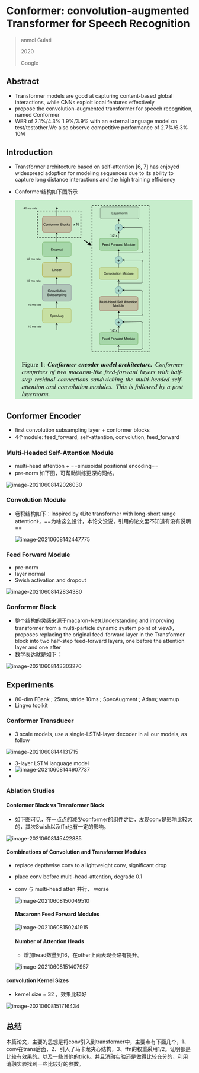 # Conformer: convolution-augmented Transformer for Speech Recognition

> anmol Gulati
>
> 2020
>
> Google

## Abstract

* Transformer models are good at capturing content-based global interactions, while CNNs exploit local features effectively
*  propose the convolution-augmented transformer for speech recognition, named Conformer
*  WER of 2.1%/4.3%  1.9%/3.9% with an external language model on test/testother.We also
  observe competitive performance of 2.7%/6.3%  10M

## Introduction

* Transformer architecture based on self-attention [6, 7] has enjoyed widespread adoption for modeling  sequences due to its ability to capture long distance interactions and the high training efficiency

* Conformer结构如下图所示

  ![image-20210608115500052](..\images\image-20210608115500052.png)

  

## Conformer Encoder

* first convolution subsampling layer + conformer blocks
* 4个module: feed_forward, self-attention, convolution, feed_forward

### Multi-Headed Self-Attention Module

* multi-head attention + ==sinusoidal positional encoding==
* pre-norm 如下图，可帮助训练更深的网络。

![image-20210608142026030](C:\Users\wanglichun\Desktop\TyporaPapers\images\image-20210608142026030.png)

### Convolution Module

* 卷积结构如下：Inspired by 《Lite transformer with long-short range attention》，==为啥这么设计，本论文没说，引用的论文里不知道有没有说明==

  ![image-20210608142447775](C:\Users\wanglichun\Desktop\TyporaPapers\images\image-20210608142447775.png)

### Feed Forward Module

* pre-norm
* layer normal
* Swish activation and dropout

![image-20210608142834380](C:\Users\wanglichun\Desktop\TyporaPapers\images\image-20210608142834380.png)

### Conformer Block

* 整个结构的灵感来源于macaron-Net《Understanding and improving transformer from a multi-particle dynamic system point of view》，proposes replacing the original feed-forward layer in the Transformer block into two half-step feed-forward layers, one before the attention layer and one after
* 数学表达就是如下：

![image-20210608143303270](C:\Users\wanglichun\Desktop\TyporaPapers\images\image-20210608143303270.png)

## Experiments

* 80-dim FBank ;  25ms, stride 10ms  ;  SpecAugment ; Adam; warmup
* Lingvo toolkit

### Conformer Transducer

* 3 scale models,   use a single-LSTM-layer decoder in all our models, as follow

![image-20210608144131715](C:\Users\wanglichun\Desktop\TyporaPapers\images\image-20210608144131715.png)

* 3-layer LSTM language model
* ![image-20210608144907737](C:\Users\wanglichun\Desktop\TyporaPapers\images\image-20210608144907737.png)
* 



### Ablation Studies

#### Conformer Block vs Transformer Block

* 如下图可见，在一点点的减少conformer的组件之后，发现conv是影响比较大的，其次Swish以及ffn也有一定的影响。

![image-20210608145422885](C:\Users\wanglichun\Desktop\TyporaPapers\images\image-20210608145422885.png)

#### Combinations of Convolution and Transformer Modules

* replace depthwise conv to a lightweight conv, significant drop

* place conv before multi-head-attention, degrade 0.1

* conv 与 multi-head atten  并行， worse

  ![image-20210608150049510](C:\Users\wanglichun\Desktop\TyporaPapers\images\image-20210608150049510.png)

  #### Macaronn Feed Forward Modules

  ![image-20210608150241915](C:\Users\wanglichun\Desktop\TyporaPapers\images\image-20210608150241915.png)

  #### Number of Attention Heads

  * 增加head数量到16，在other上面表现会略有提升。

  ![image-20210608151407957](C:\Users\wanglichun\Desktop\TyporaPapers\images\image-20210608151407957.png)

#### convolution Kernel Sizes

* kernel size = 32 ，效果比较好

![image-20210608151716434](C:\Users\wanglichun\Desktop\TyporaPapers\images\image-20210608151716434.png)

##  总结

本篇论文，主要的思想是将conv引入到transformer中，主要点有下面几个，1、conv在trans后面，2、引入了马卡龙夹心结构，3、ffn的权重采用1/2。证明都是比较有效果的。以及一些其他的trick。并且消融实验还是做得比较充分的，利用消融实验找到一些比较好的参数。